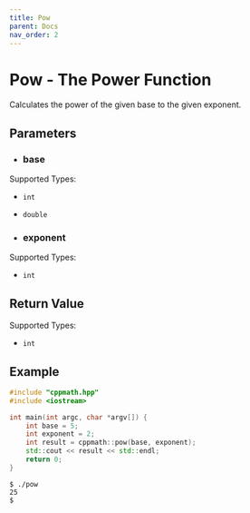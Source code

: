 ```yaml
---
title: Pow
parent: Docs
nav_order: 2
---
```

# Pow - The Power Function

Calculates the power of the given base to the given exponent.

## Parameters

- ### base
 
 Supported Types:
  - `int`
  - `double`

- ### exponent
 
 Supported Types:
  - `int`

## Return Value

Supported Types:

- `int`

## Example

```cpp
#include "cppmath.hpp"
#include <iostream>

int main(int argc, char *argv[]) {
	int base = 5;
	int exponent = 2;
	int result = cppmath::pow(base, exponent);
	std::cout << result << std::endl;
	return 0;
}
```

```
$ ./pow
25
$ 
```